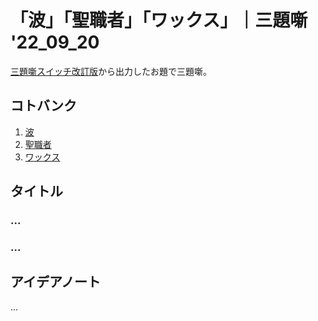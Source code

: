 # 「波」「聖職者」「ワックス」｜三題噺 '22_09_20

[三題噺スイッチ改訂版](https://mayoi.tokyo/switch/switch2.html)から出力したお題で三題噺。

## コトバンク

1. [波](https://kotobank.jp/word/%E6%B3%A2-108475)
1. [聖職者](https://kotobank.jp/word/%E8%81%96%E8%81%B7%E8%80%85-85994)
1. [ワックス](https://kotobank.jp/word/%E3%83%AF%E3%83%83%E3%82%AF%E3%82%B9-154198)

## タイトル

### ...

### ...

## アイデアノート

...
